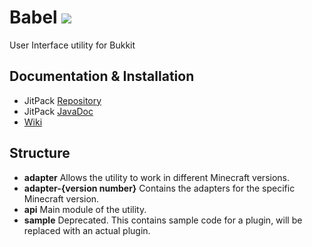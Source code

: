 Babel [![](https://jitpack.io/v/me.googas/reflect.svg)](https://jitpack.io/#me.googas/chat)
===

User Interface utility for Bukkit

## Documentation & Installation

* JitPack [Repository](https://jitpack.io/#me.googas/reflect)
* JitPack [JavaDoc](https://jitpack.io/com/github/Chevyself/reflect/master-SNAPSHOT/javadoc/)
* [Wiki](https://github.com/Chevyself/chat/wiki)

## Structure

* **adapter** Allows the utility to work in different Minecraft versions.
* **adapter-{version number}** Contains the adapters for the specific Minecraft version.
* **api** Main module of the utility.
* **sample** Deprecated. This contains sample code for a plugin, will be replaced with an actual plugin.

